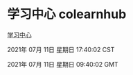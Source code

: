 # 学习中心 colearnhub
[学习中心](http://59.174.26.185:56308/colearnhub/)

2021年 07月 11日 星期日 17:40:02 CST

2021年 07月 11日 星期日 09:40:02 GMT
